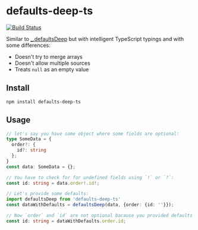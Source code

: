 defaults-deep-ts
================

[![Build Status](https://travis-ci.com/wix-incubator/defaults-deep-ts.svg?branch=master)](https://travis-ci.com/wix-incubator/defaults-deep-ts)

Similar to [\_.defaultsDeep](https://lodash.com/docs/#defaultsDeep) but with intelligent TypeScript typings
and with some differences:
* Doesn't try to merge arrays
* Doesn't allow multiple sources
* Treats `null` as an empty value

Install
-------

```
npm install defaults-deep-ts
```

Usage
-----

```ts
// let's say you have some object where some fields are optional:
type SomeData = {
  order?: {
    id?: string
  };
}
const data: SomeData = {};

// You have to check for for undefined fields using `!` or `?`:
const id: string = data.order!.id!;

// Let's provide some defaults:
import defaultsDeep from 'defaults-deep-ts'
const dataWithDefaults = defaultsDeep(data, {order: {id: ''}});

// Now `order` and `id` are not optional bacause you provided defaults for them:
const id: string = dataWithDefaults.order.id;
```
